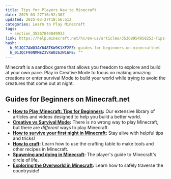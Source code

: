 ```yaml
---
title: Tips for Players New to Minecraft
date: 2025-03-27T16:52:38Z
updated: 2025-03-27T18:56:51Z
categories: Learn to Play Minecraft
tags:
  - section_35367844849933
link: https://help.minecraft.net/hc/en-us/articles/35368954858253-Tips-for-Players-New-to-Minecraft
hash:
  h_01JQC7AW03AY648TKW9K1XF2FZ: guides-for-beginners-on-minecraftnet
  h_01JQCF90NMMEZ3VXW026ZW16FE: ""
---
```


Minecraft is a sandbox game that allows you freedom to explore and build at your own pace. Play in Creative Mode to focus on making amazing creations or enter survival Mode to build your world while trying to avoid the creatures that come out at night. 

## Guides for Beginners on Minecraft.net

- **[How to Play Minecraft: Tips for Beginners](https://www.minecraft.net/en-us/minecraft-tips-for-beginners):** Our extensive library of articles and videos designed to help you build a better world.
- **[Creative vs Survival Mode](https://www.minecraft.net/en-us/article/creative-vs-survival-mode):** There is no wrong way to play Minecraft, but there are *different* ways to play Minecraft.
- **[How to survive your first night in Minecraft](https://www.minecraft.net/en-us/article/how-survive-your-first-night-minecraft):** Stay alive with helpful tips and tricks!
- **[How to craft](https://www.minecraft.net/en-us/article/how-craft):** Learn how to use the crafting table to make tools and other recipes in Minecraft.
- **[Spawning and dying in Minecraft](https://www.minecraft.net/en-us/article/spawning-and-dying):** The player's guide to Minecraft's circle of life.
- **[Exploring the Overworld in Minecraft](https://www.minecraft.net/en-us/article/exploring-minecraft):** Learn how to safely traverse the countryside!

##
